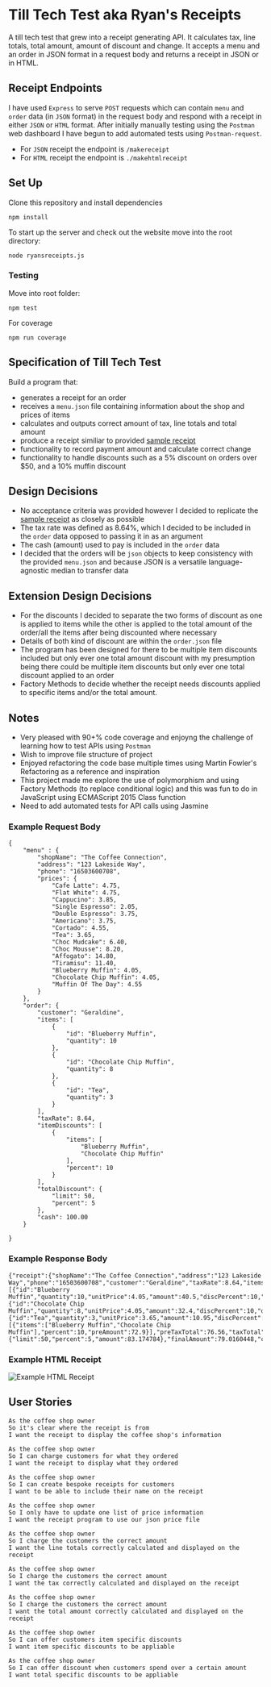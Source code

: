 # Till Tech Test aka Ryan's Receipts

A till tech test that grew into a receipt generating API. It calculates tax, line totals, total amount, amount of discount and change. It accepts a menu and an order in JSON format in a request body and returns a receipt in JSON or in HTML.

## Receipt Endpoints
I have used `Express` to serve `POST` requests which can contain `menu` and `order` data (in `JSON` format) in the request body and respond with a receipt in either `JSON` or `HTML` format. After initially manually testing using the `Postman` web dashboard I have begun to add automated tests using `Postman-request`.

- For `JSON` receipt the endpoint is `/makereceipt` 
- For `HTML` receipt the endpoint is `./makehtmlreceipt`

## Set Up

Clone this repository and install dependencies 
```
npm install
```
To start up the server and check out the website move into the root directory:
```
node ryansreceipts.js
```

### Testing

Move into root folder:
```
npm test
```
For coverage 
```
npm run coverage
```

## Specification of Till Tech Test

Build a program that:
- generates a receipt for an order 
- receives a `menu.json` file containing information about the shop and prices of items 
- calculates and outputs correct amount of tax, line totals and total amount
- produce a receipt similiar to provided [sample receipt](public/img/receipt.jpg)
- functionality to record payment amount and calculate correct change
- functionality to handle discounts such as a 5% discount on orders over $50, and a 10% muffin discount

## Design Decisions

- No acceptance criteria was provided however I decided to replicate the [sample receipt](public/img/receipt.jpg) as closely as possible
- The tax rate was defined as 8.64%, which I decided to be included in the `order` data opposed to passing it in as an argument
- The cash (amount) used to pay is included in the `order` data
- I decided that the orders will be `json` objects to keep consistency with the provided `menu.json` and because JSON is a versatile language-agnostic median to transfer data

## Extension Design Decisions

- For the discounts I decided to separate the two forms of discount as one is applied to items while the other is applied to the total amount of the order/all the items after being discounted where necessary
- Details of both kind of discount are within the `order.json` file 
- The program has been designed for there to be multiple item discounts included but only ever one total amount discount with my presumption being there could be multiple item discounts but only ever one total discount applied to an order
- Factory Methods to decide whether the receipt needs discounts applied to specific items and/or the total amount. 

## Notes
- Very pleased with 90+% code coverage and enjoyng the challenge of learning how to test APIs using `Postman`
- Wish to improve file structure of project
- Enjoyed refactoring the code base multiple times using Martin Fowler's Refactoring as a reference and inspiration
- This project made me explore the use of polymorphism and using Factory Methods (to replace conditional logic) and this was fun to do in JavaScript using ECMAScript 2015 Class function 
- Need to add automated tests for API calls using Jasmine

### Example Request Body

```
{
    "menu" : {
        "shopName": "The Coffee Connection",
        "address": "123 Lakeside Way",
        "phone": "16503600708",
        "prices": {
            "Cafe Latte": 4.75,
            "Flat White": 4.75,
            "Cappucino": 3.85,
            "Single Espresso": 2.05,
            "Double Espresso": 3.75,
            "Americano": 3.75,
            "Cortado": 4.55,
            "Tea": 3.65,
            "Choc Mudcake": 6.40,
            "Choc Mousse": 8.20,
            "Affogato": 14.80,
            "Tiramisu": 11.40,
            "Blueberry Muffin": 4.05,
            "Chocolate Chip Muffin": 4.05,
            "Muffin Of The Day": 4.55
        }
    },
    "order": {
        "customer": "Geraldine",
        "items": [
            {
                "id": "Blueberry Muffin",
                "quantity": 10
            },
            {
                "id": "Chocolate Chip Muffin",
                "quantity": 8
            },
            {
                "id": "Tea",
                "quantity": 3
            }
        ],
        "taxRate": 8.64,
        "itemDiscounts": [
            {
                "items": [
                    "Blueberry Muffin",
                    "Chocolate Chip Muffin"
                ],
                "percent": 10
            }
        ],
        "totalDiscount": {
            "limit": 50,
            "percent": 5
        },
        "cash": 100.00
    }
    
}
```

### Example Response Body
```
{"receipt":{"shopName":"The Coffee Connection","address":"123 Lakeside Way","phone":"16503600708","customer":"Geraldine","taxRate":8.64,"items":[{"id":"Blueberry Muffin","quantity":10,"unitPrice":4.05,"amount":40.5,"discPercent":10,"discAmount":4.05,"totalAmount":36.45},{"id":"Chocolate Chip Muffin","quantity":8,"unitPrice":4.05,"amount":32.4,"discPercent":10,"discAmount":3.24,"totalAmount":29.159999999999997},{"id":"Tea","quantity":3,"unitPrice":3.65,"amount":10.95,"discPercent":0,"discAmount":0,"totalAmount":10.95}],"itemDiscounts":[{"items":["Blueberry Muffin","Chocolate Chip Muffin"],"percent":10,"preAmount":72.9}],"preTaxTotal":76.56,"taxTotal":6.614784000000001,"totalAmount":83.174784,"totalDiscount":{"limit":50,"percent":5,"amount":83.174784},"finalAmount":79.0160448,"cash":100,"change":20.983955199999997}}
```
### Example HTML Receipt
![Example HTML Receipt](https://raw.githubusercontent.com/rjkviegas/till-tech-test/main/public/img/htmlexamplereceipt.PNG) 

## User Stories
```
As the coffee shop owner
So it's clear where the receipt is from
I want the receipt to display the coffee shop's information

As the coffee shop owner
So I can charge customers for what they ordered
I want the receipt to display what they ordered

As the coffee shop owner
So I can create bespoke receipts for customers
I want to be able to include their name on the receipt

As the coffee shop owner
So I only have to update one list of price information
I want the receipt program to use our json price file

As the coffee shop owner
So I charge the customers the correct amount
I want the line totals correctly calculated and displayed on the receipt

As the coffee shop owner
So I charge the customers the correct amount
I want the tax correctly calculated and displayed on the receipt

As the coffee shop owner
So I charge the customers the correct amount
I want the total amount correctly calculated and displayed on the receipt

As the coffee shop owner
So I can offer customers item specific discounts
I want item specific discounts to be appliable

As the coffee shop owner
So I can offer discount when customers spend over a certain amount
I want total specific discounts to be appliable
```
